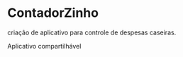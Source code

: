 # ContadorZinho
criação de aplicativo para controle de despesas caseiras.

Aplicativo compartilhável
